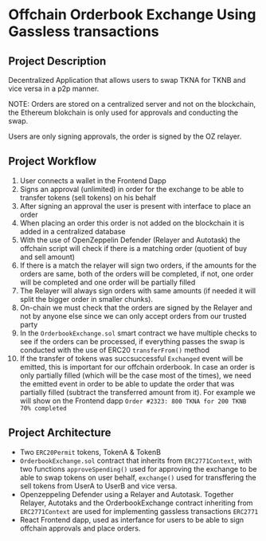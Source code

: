 # Offchain Orderbook Exchange Using Gassless transactions

## Project Description

Decentralized Application that allows users to swap TKNA for TKNB and vice versa in a p2p manner.

NOTE: Orders are stored on a centralized server and not on the blockchain, the Ethereum blokchain is only used for approvals and conducting the swap.

Users are only signing approvals, the order is signed by the OZ relayer.

## Project Workflow

1. User connects a wallet in the Frontend Dapp
2. Signs an approval (unlimited) in order for the exchange to be able to transfer tokens (sell tokens) on his behalf
3. After signing an approval the user is present with interface to place an order
4. When placing an order this order is not added on the blockchain it is added in a centralized database
5. With the use of OpenZeppelin Defender (Relayer and Autotask) the offchain script will check if there is a matching order (quotient of buy and sell amount)
6. If there is a match the relayer will sign two orders, if the amounts for the orders are same, both of the orders will be completed, if not, one order will be completed and one order will be partially filled
8. The Relayer will always sign orders with same amounts (if needed it will split the bigger order in smaller chunks).
9. On-chain we must check that the orders are signed by the Relayer and not by anyone else since we can only accept orders from our trusted party
10. In the ```OrderbookExchange.sol``` smart contract we have multiple checks to see if the orders can be processed, if everything passes the swap is conducted with the use of ERC20 ```transferFrom()``` method
11. If the transfer of tokens was succsuccessful ```Exchanged``` event will be emitted, this is important for our offchain orderbook. In case an order is only partially filled (which will be the case most of the times), we need the emitted event in order to be able to update the order that was partially filled (subtract the transferred amount from it). For example we will show on the Frontend dapp ```Order #2323: 800 TKNA for 200 TKNB 70% completed```


## Project Architecture

- Two ```ERC20Permit``` tokens, TokenA & TokenB
- ```OrderbookExchange.sol``` contract that inherits from ```ERC2771Context```, with two functions ```approveSpending()``` used for approving the exchange to be able to swap tokens on user behalf, ```exchange()``` used for transffering the sell tokens from UserA to UserB and vice versa.
- Openzeppeling Defender using a Relayer and Autotask. Together Relayer, Autotaks and the OrderbookExchange contract inheriting from ```ERC2771Context``` are used for implementing gassless transactions ```ERC2771```
- React Frontend dapp, used as interfance for users to be able to sign offchain approvals and place orders.
